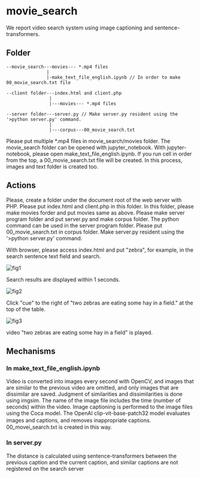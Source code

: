 # movie_search

We report video search system using image captioning and sentence-transformers. 

## Folder

```
--movie_search---movies--- *.mp4 files
               |
               |-make_text_file_english.ipynb // In order to make 00_movie_search.txt file

--client folder---index.html and client.php
                |
                |---movies--- *.mp4 files

--server folder---server.py // Make server.py resident using the '>python server.py' command.
                |
                |---corpus---00_movie_search.txt
```
               
Please put multiple *.mp4 files in movie_search/movies folder. The movie_search folder can be opened with jupyter_notebook.  With jupyter-notebook, please open make_text_file_english.ipynb. If you run cell in order from the top, a 00_movie_search.txt file will be created. In this process, images and text folder is created too.

## Actions

Please, create a folder under the document root of the web server with PHP. Please put index.html and client.php in this folder. In this folder, please make movies forder and put movies same as above. Please make server program folder and put server.py and make corpus folder. The python command can be used in the server program folder. Please put 00_movie_search.txt in corpus folder. Make server.py resident using the '>python server.py' command.

With browser, please access index.html and put "zebra", for example, in the search sentence text field and search.

![fig1](https://github.com/toshiouchi/movie_search/assets/121741811/5ad46ea8-04fc-40b4-91eb-0db883886ed1)

 
Search results are displayed within 1 seconds.

![fig2](https://github.com/toshiouchi/movie_search/assets/121741811/72a620cd-78e0-4b6d-a7dd-7e0d155c57e2)


Click "cue" to the right of "two zebras are eating some hay in a field." at the top of the table.

![fig3](https://github.com/toshiouchi/movie_search/assets/121741811/d7d52d6c-2bf7-45d9-a0b0-b05e4e09f77a)

video "two zebras are eating some hay in a field" is played.

## Mechanisms

### In make_text_file_english.ipynb

Video is converted into images every second with OpenCV, and images that are similar to the previous video are omitted, and only images that are dissimilar are saved. Judgment of similarities and dissimilarities is done using imgsim. The name of the image file includes the time (number of seconds) within the video.  Image captioning is performed to the image files using the Coca model. The OpenAI clip-vit-base-patch32 model evaluates images and captions, and removes inappropriate captions.　00_movei_search.txt is created in this way.

### In server.py

The distance is calculated using sentence-transformers between the previous caption and the current caption, and similar captions are not registered on the search server
